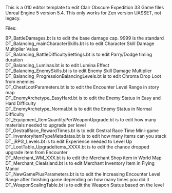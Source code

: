 This is a 010 editor template to edit Clair Obscure Expedition 33 Game files Unreal Engine 5 version 5.4. This only works for Zen version UASSET, not legacy.

Files:

BP_BattleDamages.bt is to edit the base damage cap. 9999 is the standard<br/>
DT_Balancing_mainCharacterSkills.bt is to edit Character Skill Damage Multiplier Value<br/>
DT_Balancing_BattleDifficultySettings.bt is to edit Parry/Dodge timing duration<br/>
DT_Balancing_Luminas.bt is to edit Lumina Effect<br/>
DT_Balancing_EnemySkills.bt is to edit Enemy Skill Damage Multiplier<br/>
DT_Balancing_ProgressionBalancingLevels.bt is to edit Chroma Drop Loot from enemies<br/>
DT_ChestLootParameters.bt is to edit the Encounter Level Range in story map<br/>
DT_EnemyArchetype_EasyHard.bt is to edit the Enemy Status in Easy and Hard Difficulty<br/>
DT_EnemyArchetype_Normal.bt is to edit the Enemy Status in Normal Difficulty<br/>
DT_Equipment_ItemQuantityPerWeaponUpgrade.bt is to edit how many materials needed to upgrade per level <br/>
DT_GestralRace_RewardTimes.bt is to edit Gestral Race Time Mini-game<br/>
DT_InventoryItemTypeMetadatas.bt is to edit how many items can you stack<br/>
DT_jRPG_Levels.bt is to edit Experience needed to Level Up<br/>
DT_LootTable_UpgradeItems_XXXX.bt is to edit the chance dropped upgrade item from Encounter <br/>
DT_Merchant_WM_XXX.bt is to edit the Merchant Shop item in World Map <br/>
DT_Merchant_CleaIsland.bt is to edit Merchant Inventory Item in Flying Manor<br/>
DT_NewGamePlusParameters.bt is to edit the Increasing Encounter Level Range after finishing game depending on how many times you did it <br/>
DT_WeaponScalingTable.bt is to edit the Weapon Status based on the level <br/>
